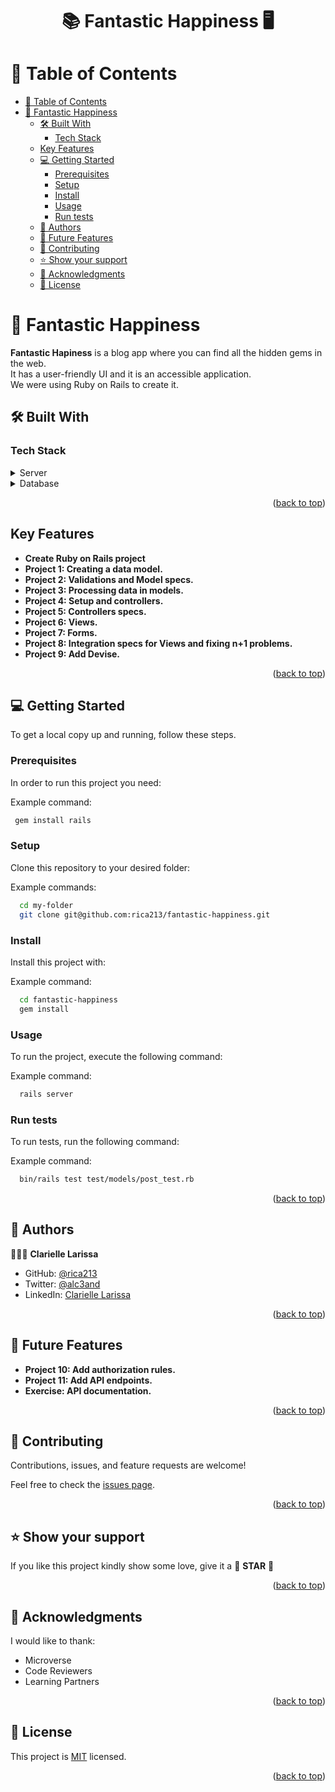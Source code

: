 <a name="readme-top"></a>

<div align="center">
  <h1><b>📚 Fantastic Happiness 🖥</b></h1>
</div>

<!-- TABLE OF CONTENTS -->

# 📗 Table of Contents

- [📗 Table of Contents](#-table-of-contents)
- [📖 Fantastic Happiness ](#-fantastic-happiness-)
  - [🛠 Built With ](#-built-with-)
    - [Tech Stack ](#tech-stack-)
  - [Key Features ](#key-features-)
  - [💻 Getting Started ](#-getting-started-)
    - [Prerequisites](#prerequisites)
    - [Setup](#setup)
    - [Install](#install)
    - [Usage](#usage)
    - [Run tests](#run-tests)
  - [👥 Authors ](#-authors-)
  - [🔭 Future Features ](#-future-features-)
  - [🤝 Contributing ](#-contributing-)
  - [⭐️ Show your support ](#️-show-your-support-)
  - [🙏 Acknowledgments ](#-acknowledgments-)
  - [📝 License ](#-license-)

<!-- PROJECT DESCRIPTION -->

# 📖 Fantastic Happiness <a name="about-project"></a>

**Fantastic Hapiness** is a blog app where you can find all the hidden gems in the web.<br>
It has a user-friendly UI and it is an accessible application. <br>
We were using Ruby on Rails to create it.

## 🛠 Built With <a name="built-with"></a>

### Tech Stack <a name="tech-stack"></a>

<details>
  <summary>Server</summary>
  <ul>
    <li><a href="https://rubyonrails.org/">Ruby on Rails</a></li>
  </ul>
</details>

<details>
<summary>Database</summary>
  <ul>
    <li><a href="https://www.postgresql.org/">PostgreSQL</a></li>
  </ul>
</details>

<p align="right">(<a href="#readme-top">back to top</a>)</p>
<!-- Features -->

## Key Features <a name="key-features"></a>

- **Create Ruby on Rails project**
- **Project 1: Creating a data model.**
- **Project 2: Validations and Model specs.**
- **Project 3: Processing data in models.**
- **Project 4: Setup and controllers.**
- **Project 5: Controllers specs.**
- **Project 6: Views.**
- **Project 7: Forms.**
- **Project 8: Integration specs for Views and fixing n+1 problems.**
- **Project 9: Add Devise.**

<p align="right">(<a href="#readme-top">back to top</a>)</p>

<!-- GETTING STARTED -->

## 💻 Getting Started <a name="getting-started"></a>


To get a local copy up and running, follow these steps.

### Prerequisites

In order to run this project you need:

Example command:

```sh
 gem install rails
```

### Setup

Clone this repository to your desired folder:

Example commands:

```sh
  cd my-folder
  git clone git@github.com:rica213/fantastic-happiness.git
```

### Install

Install this project with:

Example command:

```sh
  cd fantastic-happiness
  gem install
```

### Usage

To run the project, execute the following command:

Example command:

```sh
  rails server
```

### Run tests

To run tests, run the following command:

Example command:

```sh
  bin/rails test test/models/post_test.rb
```

<p align="right">(<a href="#readme-top">back to top</a>)</p>

<!-- AUTHORS -->

## 👥 Authors <a name="authors"></a>

🕵🏽‍♀️ **Clarielle Larissa**

- GitHub: [@rica213](https://github.com/rica213)
- Twitter: [@alc3and](https://twitter.com/alc3and)
- LinkedIn: [Clarielle Larissa](https://linkedin.com/in/larissa-clarielle)

<p align="right">(<a href="#readme-top">back to top</a>)</p>

<!-- FUTURE FEATURES -->

## 🔭 Future Features <a name="future-features"></a>

- **Project 10: Add authorization rules.**
- **Project 11: Add API endpoints.**
- **Exercise: API documentation.**
<p align="right">(<a href="#readme-top">back to top</a>)</p>

<!-- CONTRIBUTING -->

## 🤝 Contributing <a name="contributing"></a>

Contributions, issues, and feature requests are welcome!

Feel free to check the [issues page](../../issues/).

<p align="right">(<a href="#readme-top">back to top</a>)</p>

<!-- SUPPORT -->

## ⭐️ Show your support <a name="support"></a>

If you like this project kindly show some love, give it a 🌟 **STAR** 🌟

<p align="right">(<a href="#readme-top">back to top</a>)</p>

<!-- ACKNOWLEDGEMENTS -->

## 🙏 Acknowledgments <a name="acknowledgements"></a>

I would like to thank: 
- Microverse
- Code Reviewers
- Learning Partners

<p align="right">(<a href="#readme-top">back to top</a>)</p>

<!-- LICENSE -->

## 📝 License <a name="license"></a>

This project is [MIT](./LICENSE) licensed.

<p align="right">(<a href="#readme-top">back to top</a>)</p>
